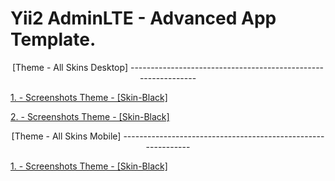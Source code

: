 Yii2 AdminLTE - Advanced App Template.
======================================

<p align= "center">[Theme - All Skins Desktop]
--------------------------------------------------------------

[1. - Screenshots Theme - [Skin-Black]](screenshots-skin-black-desktop.md)

[2. - Screenshots Theme - [Skin-Black]](screenshots-skin-black-light-desktop.md)

<p align= "center">[Theme - All Skins Mobile]
-------------------------------------------------------------

[1. - Screenshots Theme - [Skin-Black]](screenshots-skin-black-mobile.md)